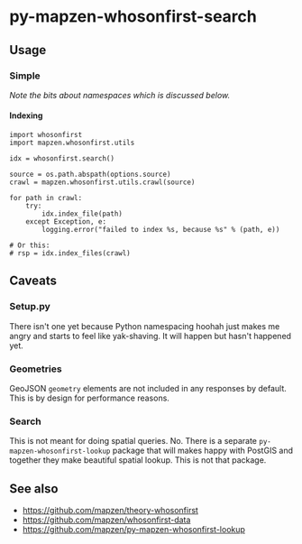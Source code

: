 # py-mapzen-whosonfirst-search

## Usage

### Simple

_Note the bits about namespaces which is discussed below._

#### Indexing

```
import whosonfirst
import mapzen.whosonfirst.utils

idx = whosonfirst.search()

source = os.path.abspath(options.source)
crawl = mapzen.whosonfirst.utils.crawl(source)

for path in crawl:
    try:
        idx.index_file(path)
    except Exception, e:
        logging.error("failed to index %s, because %s" % (path, e))

# Or this:
# rsp = idx.index_files(crawl)
```

## Caveats

### Setup.py

There isn't one yet because Python namespacing hoohah just makes me angry and starts to feel like yak-shaving. It will happen but hasn't happened yet.

### Geometries

GeoJSON `geometry` elements are not included in any responses by default. This is by design for performance reasons. 

### Search 

This is not meant for doing spatial queries. No. There is a separate `py-mapzen-whosonfirst-lookup` package that will makes happy with PostGIS and together they make beautiful spatial lookup. This is not that package.

## See also

* https://github.com/mapzen/theory-whosonfirst
* https://github.com/mapzen/whosonfirst-data
* https://github.com/mapzen/py-mapzen-whosonfirst-lookup
